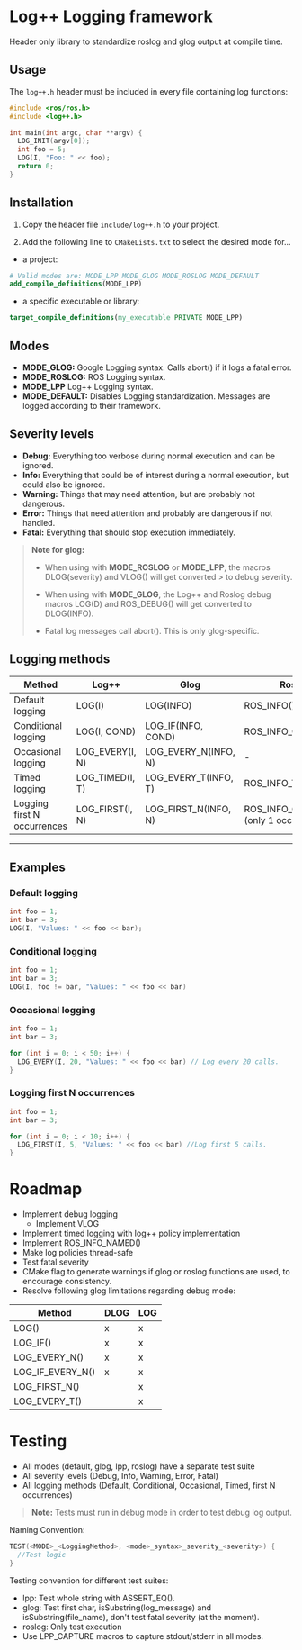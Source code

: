 # Log++ Logging framework

Header only library to standardize roslog and glog output at compile time.

## Usage

The `log++.h` header must be included in every file containing log functions:
```c++
#include <ros/ros.h>
#include <log++.h>

int main(int argc, char **argv) {
  LOG_INIT(argv[0]);
  int foo = 5;
  LOG(I, "Foo: " << foo);
  return 0;
}
```

## Installation
1. Copy the header file `include/log++.h` to your project.

2. Add the following line to `CMakeLists.txt` to select the desired mode for...

- a project:
```cmake
# Valid modes are: MODE_LPP MODE_GLOG MODE_ROSLOG MODE_DEFAULT
add_compile_definitions(MODE_LPP)
```

- a specific executable or library:
```cmake
target_compile_definitions(my_executable PRIVATE MODE_LPP) 
```

## Modes
- **MODE_GLOG:** Google Logging syntax. Calls abort() if it logs a fatal error.
- **MODE_ROSLOG:** ROS Logging syntax.
- **MODE_LPP** Log++ Logging syntax.
- **MODE_DEFAULT:** Disables Logging standardization. Messages are logged according to their framework.

## Severity levels

- **Debug:** Everything too verbose during normal execution and can be ignored.
- **Info:** Everything that could be of interest during a normal execution, but could also be ignored.
- **Warning:** Things that may need attention, but are probably not dangerous.
- **Error:** Things that need attention and probably are dangerous if not handled.
- **Fatal:** Everything that should stop execution immediately.

> **Note for glog:**
>
> - When using with **MODE_ROSLOG** or **MODE_LPP**, the macros DLOG(severity) and VLOG() will get converted
    > to debug severity.
>
> - When using with **MODE_GLOG**, the Log++ and Roslog debug macros LOG(D) and ROS_DEBUG() will get converted
> to DLOG(INFO).
> 
> - Fatal log messages call abort(). This is only glog-specific.

## Logging methods
| Method                      | Log++           | Glog                 | Roslog                              | 
|-----------------------------|-----------------|----------------------|-------------------------------------|
| Default logging             | LOG(I)          | LOG(INFO)            | ROS_INFO()                          |
| Conditional logging         | LOG(I, COND)    | LOG_IF(INFO, COND)   | ROS_INFO_COND()                     |
| Occasional logging          | LOG_EVERY(I, N) | LOG_EVERY_N(INFO, N) | -                                   |
| Timed logging               | LOG_TIMED(I, T) | LOG_EVERY_T(INFO, T) | ROS_INFO_THROTTLE()                 |
| Logging first N occurrences | LOG_FIRST(I, N) | LOG_FIRST_N(INFO, N) | ROS_INFO_ONCE() (only 1 occurrence) |

***

## Examples

### Default logging

```c++
int foo = 1;
int bar = 3;
LOG(I, "Values: " << foo << bar);
```

###  Conditional logging
```c++
int foo = 1;
int bar = 3;
LOG(I, foo != bar, "Values: " << foo << bar)
```

### Occasional logging
```c++
int foo = 1;
int bar = 3;

for (int i = 0; i < 50; i++) {
  LOG_EVERY(I, 20, "Values: " << foo << bar) // Log every 20 calls.
}

```

### Logging first N occurrences
```c++
int foo = 1;
int bar = 3;

for (int i = 0; i < 10; i++) {
  LOG_FIRST(I, 5, "Values: " << foo << bar) //Log first 5 calls.
}
```

# Roadmap
- Implement debug logging
  - Implement VLOG
- Implement timed logging with log++ policy implementation
- Implement ROS_INFO_NAMED()
- Make log policies thread-safe
- Test fatal severity
- CMake flag to generate warnings if glog or roslog functions are used, to encourage consistency.
- Resolve following glog limitations regarding debug mode:

| Method           | DLOG | LOG |
|------------------|------|-----|
| LOG()            | x    | x   |
| LOG_IF()         | x    | x   |
| LOG_EVERY_N()    | x    | x   |
| LOG_IF_EVERY_N() | x    | x   |
| LOG_FIRST_N()    |      | x   |
| LOG_EVERY_T()    |      | x   |


# Testing
- All modes (default, glog, lpp, roslog) have a separate test suite
- All severity levels (Debug, Info, Warning, Error, Fatal)
- All logging methods (Default, Conditional, Occasional, Timed,  first N occurrences)

> **Note:**
> Tests must run in debug mode in order to test debug log output.

Naming Convention:
```c++
TEST(<MODE>_<LoggingMethod>, <mode>_syntax>_severity_<severity>) {
  //Test logic
}
```

Testing convention for different test suites:

- lpp: Test whole string with ASSERT_EQ().
- glog: Test first char, isSubstring(log_message) and isSubstring(file_name), don't test fatal severity (at the moment).
- roslog: Only test execution
- Use LPP_CAPTURE macros to capture stdout/stderr in all modes.